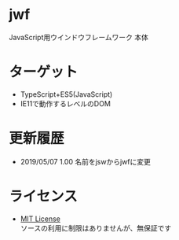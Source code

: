 # jwf
JavaScript用ウインドウフレームワーク 本体


# ターゲット
- TypeScript+ES5(JavaScript)
- IE11で動作するレベルのDOM

# 更新履歴
- 2019/05/07 1.00 名前をjswからjwfに変更

# ライセンス
- [MIT License](https://opensource.org/licenses/mit-license.php)  
ソースの利用に制限はありませんが、無保証です
